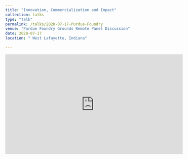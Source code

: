 ```yaml
---
title: "Innovation, Commercialization and Impact"
collection: talks
type: "Talk"
permalink: /talks/2020-07-17-Purdue-Foundry
venue: "Purdue Foundry Grounds Remote Panel Discussion"
date: 2020-07-17
location: " West Lafayette, Indiana"

---
```



<iframe src="https://www.facebook.com/plugins/video.php?href=https%3A%2F%2Fwww.facebook.com%2FPurdueFoundry%2Fvideos%2F279867483116284%2F&show_text=0&width=560" width="560" height="315" style="border:none;overflow:hidden" scrolling="no" frameborder="0" allowTransparency="true" allowFullScreen="true"></iframe>


